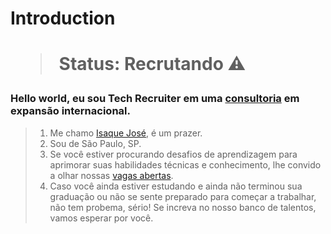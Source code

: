 <h1>Introduction<h1>

> Status: Recrutando ⚠️

### Hello world, eu sou Tech Recruiter em uma [consultoria](https://domvsit.com.br/) em expansão internacional.


> 1. Me chamo [Isaque José](https://www.linkedin.com/in/isaque-jos%C3%A9-7566311a2/), é um prazer.
> 2. Sou de São Paulo, SP.
> 3. Se você estiver procurando desafios de aprendizagem para aprimorar suas habilidades técnicas e conhecimento, lhe convido a olhar nossas [vagas abertas](https://www.linkedin.com/company/domvs-tecnologia-da-informa%C3%A7%C3%A3o-ltda/jobs/).
> 4. Caso você ainda estiver estudando e ainda não terminou sua graduação ou não se sente preparado para começar a trabalhar, não tem probema, sério! Se increva no nosso banco de talentos, vamos esperar por você.
